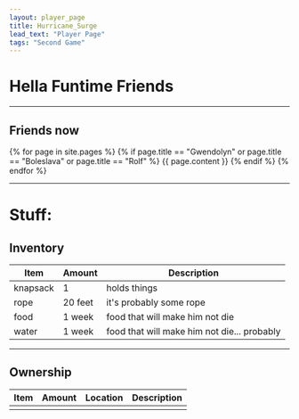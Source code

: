```yaml
---
layout: player_page
title: Hurricane_Surge
lead_text: "Player Page"
tags: "Second Game"
---
```

# Hella Funtime Friends

***

## Friends now

{% for page in site.pages %}
{% if page.title == "Gwendolyn"  or page.title == "Boleslava" or page.title == "Rolf" %}
{{ page.content }}
{% endif %}
{% endfor %}

***

# Stuff:

## Inventory

  | Item | Amount |  Description |
  |------|---------|-------------|
  | knapsack | 1 | holds things |
  | rope | 20 feet | it's probably some rope |
  | food | 1 week | food that will make him not die |
  | water | 1 week | food that will make him not die... probably |

***

## Ownership
  
  | Item | Amount |  Location | Description |
  |------|---------|----------|-------------|
  | | | | |
